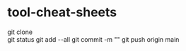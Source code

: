# tool-cheat-sheets
git clone <repo-link> <br>
git status
git add --all
git commit -m "<mesaage>"
git push origin main